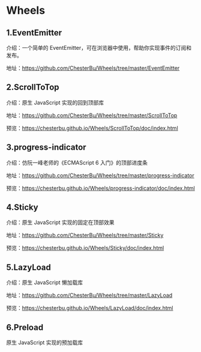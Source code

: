# Wheels

## 1.EventEmitter

介绍：一个简单的 EventEmitter，可在浏览器中使用，帮助你实现事件的订阅和发布。

地址：https://github.com/ChesterBu/Wheels/tree/master/EventEmitter

## 2.ScrollToTop

介绍：原生 JavaScript 实现的回到顶部库

地址：https://github.com/ChesterBu/Wheels/tree/master/ScrollToTop

预览：https://chesterbu.github.io/Wheels/ScrollToTop/doc/index.html

## 3.progress-indicator

介绍：仿阮一峰老师的《ECMAScript 6 入门》的顶部进度条

地址：https://github.com/ChesterBu/Wheels/tree/master/progress-indicator

预览：https://chesterbu.github.io/Wheels/progress-indicator/doc/index.html

## 4.Sticky

介绍：原生 JavaScript 实现的固定在顶部效果

地址：https://github.com/ChesterBu/Wheels/tree/master/Sticky

预览：https://chesterbu.github.io/Wheels/Sticky/doc/index.html

## 5.LazyLoad

介绍：原生 JavaScript 懒加载库

地址：https://github.com/ChesterBu/Wheels/tree/master/LazyLoad

预览：https://chesterbu.github.io/Wheels/LazyLoad/doc/index.html

## 6.Preload

原生 JavaScript 实现的预加载库
